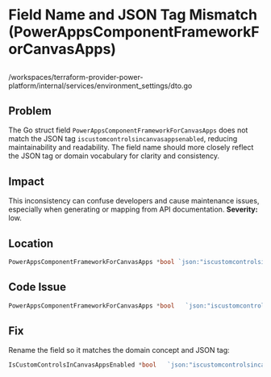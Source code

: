 # Field Name and JSON Tag Mismatch (PowerAppsComponentFrameworkForCanvasApps)

##

/workspaces/terraform-provider-power-platform/internal/services/environment_settings/dto.go

## Problem

The Go struct field `PowerAppsComponentFrameworkForCanvasApps` does not match the JSON tag `iscustomcontrolsincanvasappsenabled`, reducing maintainability and readability. The field name should more closely reflect the JSON tag or domain vocabulary for clarity and consistency.

## Impact

This inconsistency can confuse developers and cause maintenance issues, especially when generating or mapping from API documentation. **Severity:** low.

## Location

```go
PowerAppsComponentFrameworkForCanvasApps *bool `json:"iscustomcontrolsincanvasappsenabled,omitempty"`
```

## Code Issue

```go
PowerAppsComponentFrameworkForCanvasApps *bool   `json:"iscustomcontrolsincanvasappsenabled,omitempty"`
```

## Fix

Rename the field so it matches the domain concept and JSON tag:

```go
IsCustomControlsInCanvasAppsEnabled *bool   `json:"iscustomcontrolsincanvasappsenabled,omitempty"`
```
